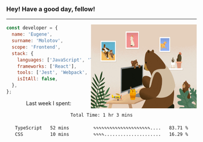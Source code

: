 ### Hey! Have a good day, fellow!
---
<img align='right' alt='GIF' vertical-align='center' src='./src/giphy.gif' width='280px' height='222px'/>

```javascript
const developer = {
  name: 'Eugene',
  surname: 'Molotov',
  scope: 'Frontend',
  stack: {
    languages: ['JavaScript', 'TypeScript'],
    frameworks: ['React'],
    tools: ['Jest', 'Webpack', 'Sass'],
    isItAll: false,
  },
};
```
<p align="center">
  Last week I spent:
</p>
<div align="center">
<!--START_SECTION:waka-->

```txt
Total Time: 1 hr 3 mins

TypeScript   52 mins         ✎✎✎✎✎✎✎✎✎✎✎✎✎✎✎✎✎✎✎✎✎....   83.71 %
CSS          10 mins         ✎✎✎✎.....................   16.29 %
```

<!--END_SECTION:waka-->

